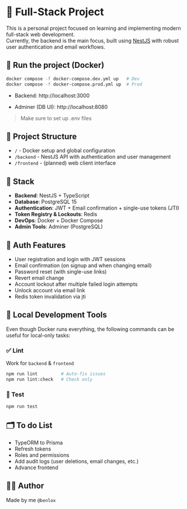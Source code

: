 # 🚀 Full-Stack Project

This is a personal project focused on learning and implementing modern full-stack web development.  
Currently, the backend is the main focus, built using [NestJS](https://nestjs.com) with robust user authentication and email workflows.

## 🐳 Run the project (Docker)

```bash
docker compose -f docker-compose.dev.yml up   # Dev
docker compose -f docker-compose.prod.yml up  # Prod
```

- Backend: http://localhost:3000

- Adminer (DB UI): http://localhost:8080

> Make sure to set up .env files

## 📁 Project Structure

- `/` - Docker setup and global configuration
- `/backend` - NestJS API with authentication and user management
- `/frontend` - (planned) web client interface

## 📌 Stack

- **Backend**: NestJS + TypeScript
- **Database**: PostgreSQL 15
- **Authentication**: JWT + Email confirmation + single-use tokens (JTI)
- **Token Registry & Lockouts**: Redis
- **DevOps**: Docker + Docker Compose
- **Admin Tools**: Adminer (PostgreSQL)

## 🔑 Auth Features

- User registration and login with JWT sessions
- Email confirmation (on signup and when changing email)
- Password reset (with single-use links)
- Revert email change
- Account lockout after multiple failed login attempts
- Unlock account via email link
- Redis token invalidation via jti

## 🧪 Local Development Tools

Even though Docker runs everything, the following commands can be useful for local-only tasks:

### ✅ Lint

Work for `backend` & `frontend`

```bash
npm run lint         # Auto-fix issues
npm run lint:check   # Check only
```

### 🧪 Test

```bash
npm run test
```

## 🗂️ To do List

- TypeORM to Prisma
- Refresh tokens
- Roles and permissions
- Add audit logs (user deletions, email changes, etc.)
- Advance frontend

## 🙋‍♂️ Author

Made by me `@benlox`
